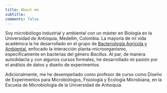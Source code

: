 ```yaml
---
title: About me
subtitle:
comments: false
---
```

Soy microbiólogo industrial y ambiental con un máster en Biología en la Universidad de Antioquia, Medellín, Colombia. La mayoría de mi vida académica la he desarrollado en el grupo de [Bacteriología Agrícola y Ambiental](www.baa-udea.co), enfocado la interacción planta-microorganismo, específicamente en bacterias del género _Bacillus_. Al par, de manera autodidacta y con algunos cursos formales, he desarrollado mi pasión por el análisis de datos y diseño de experimentos. 

Adicionalmente, me he desempeñado como profesor de curso como Diseño de Experimentos para Microbiólogos, Fisiología y Ecología Microbiana, en la Escuela de Microbiología de la Universidad de Antioquia. 



